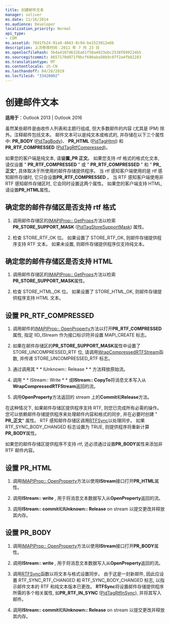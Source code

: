 ```yaml
---
title: 创建邮件文本
manager: soliver
ms.date: 11/16/2014
ms.audience: Developer
localization_priority: Normal
api_type:
- COM
ms.assetid: 70d1fb24-91a9-4043-8c9d-be1523012e6b
description: 上次修改时间：2011 年 7 月 23 日
ms.openlocfilehash: 5b4a4107d6326a61f50a4023ebc2538f699224b5
ms.sourcegitcommit: 8657170d071f9bcf680aba50b9c07f2a4fb82283
ms.translationtype: MT
ms.contentlocale: zh-CN
ms.lasthandoff: 04/28/2019
ms.locfileid: "33428002"
---
```

# <a name="creating-message-text"></a>创建邮件文本

**适用于**：Outlook 2013 | Outlook 2016 
  
虽然某些邮件是由收件人列表和主题行组成, 但大多数邮件的内容 (尤其是 IPM) 除外。注释邮件包括文本。 邮件文本可以是纯文本或格式的, 并存储在以下三个属性中: **PR\_BODY** ([PidTagBody](pidtagbody-canonical-property.md))、 **PR\_HTML** ([PidTagHtml](pidtaghtml-canonical-property.md)) 和**PR_RTF_COMPRESSED** ([PidTagRtfCompressed](pidtagrtfcompressed-canonical-property.md))。 

如果您的客户端是纯文本, 请**设置\_PR 正文**。 如果您支持 rtf 格式的格式化文本, 请仅设置 " **PR_RTF_COMPRESSED** " 或 " **PR_RTF_COMPRESSED** " 和 " **PR\_正文**", 具体取决于所使用的邮件存储提供程序。 当 rtf 感知客户端使用的是 rtf 感知邮件存储时, 它只会设置**PR_RTF_COMPRESSED** 。 当 RTF 感知客户端使用非 RTF 感知邮件存储区时, 它会同时设置这两个属性。 如果您的客户端支持 HTML, 请设置**PR_HTML**属性。 
  
## <a name="determine-whether-your-message-store-supports-rich-text-format"></a>确定您的邮件存储区是否支持 rtf 格式
  
1. 调用邮件存储区的[IMAPIProp:: GetProps](imapiprop-getprops.md)方法以检索**PR_STORE_SUPPORT_MASK** ([PidTagStoreSupportMask](pidtagstoresupportmask-canonical-property.md)) 属性。
    
2. 检查 STORE_RTF_OK 位。 如果设置了 STORE_RTF_OK, 则邮件存储提供程序支持 RTF 文本。 如果未设置, 则邮件存储提供程序仅支持纯文本。
    
## <a name="determine-whether-your-message-store-supports-html"></a>确定您的邮件存储区是否支持 HTML
  
1. 调用邮件存储区的[IMAPIProp:: GetProps](imapiprop-getprops.md)方法以检索**PR_STORE_SUPPORT_MASK**属性。 
    
2. 检查 STORE_HTML_OK 位。 如果设置了 STORE_HTML_OK, 则邮件存储提供程序支持 HTML 文本。 
    
## <a name="set-prrtfcompressed"></a>设置 PR\_RTF_COMPRESSED
  
1. 调用邮件的[IMAPIProp:: OpenProperty](imapiprop-openproperty.md)方法以打开**PR_RTF_COMPRESSED**属性, 指定 IID_IStream 作为接口标识符并设置 MAPI_CREATE 标志。 
    
2. 如果在邮件存储区的**PR_STORE_SUPPORT_MASK**属性中设置了 STORE_UNCOMPRESSED_RTF 位, 请调用[WrapCompressedRTFStream](wrapcompressedrtfstream.md)函数, 并传递 STORE_UNCOMPRESSED_RTF 标志。 
    
3. 通过调用其 * * IUnknown:: Release * * 方法释放原始流。 
    
4. 调用 * * IStream:: Write * * 或**IStream:: CopyTo**将消息文本写入从**WrapCompressedRTFStream**返回的流。
    
5. 调用**OpenProperty**方法返回的 stream 上的**Commit**和**Release**方法。 
    
在这种情况下, 如果邮件存储区提供程序支持 RTF, 则您已完成所有必需的操作。 您可以依赖邮件存储提供程序来处理邮件内容和格式的同步, 并在必要时创建 " **PR\_正文**" 属性。 RTF 感知邮件存储区调用[RTFSync](rtfsync.md)以处理同步。 如果 RTF\_SYNC_BODY_CHANGED 标志设置为 TRUE, 则提供程序将重新计算**PR_BODY**属性。 
  
如果您的邮件存储区提供程序不支持 rtf, 还必须通过设置**PR_BODY**属性来添加非 RTF 邮件内容。 
  
## <a name="set-prhtml"></a>设置 PR_HTML
  
1. 调用[IMAPIProp:: OpenProperty](imapiprop-openproperty.md)方法以使用**IStream**接口打开**PR_HTML**属性。 
    
2. 调用**IStream:: write** , 用于将消息文本数据写入从**OpenProperty**返回的流。 
    
3. 调用**IStream:: commit**和**IUnknown:: Release** on stream 以提交更改并释放其内存。 
    
## <a name="set-prbody"></a>设置 PR_BODY
  
1. 调用[IMAPIProp:: OpenProperty](imapiprop-openproperty.md)方法以使用**IStream**接口打开**PR_BODY**属性。 
    
2. 调用**IStream:: write** , 用于将消息文本数据写入从**OpenProperty**返回的流。 
    
3. 调用[RTFSync](rtfsync.md)函数以将文本与格式设置同步。 由于这是一封新邮件, 因此应设置 RTF_SYNC_RTF_CHANGED 和 RTF_SYNC_BODY_CHANGED 标志, 以指示邮件文本的 RTF 和纯文本版本已更改。 **RTFSync**将设置邮件存储提供程序所需的多个相关属性, 如**PR_RTF_IN_SYNC** ([PidTagRtfInSync](pidtagrtfinsync-canonical-property.md)), 并将其写入邮件。
    
4. 调用**IStream:: commit**和**IUnknown:: Release** on stream 以提交更改并释放其内存。 
    

